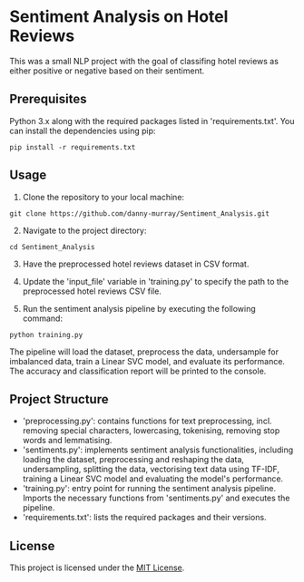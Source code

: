 # Sentiment Analysis on Hotel Reviews

This was a small NLP project with the goal of classifing hotel reviews as either positive or negative based on their sentiment.

## Prerequisites

Python 3.x along with the required packages listed in 'requirements.txt'. You can install the dependencies using pip:

```shell
pip install -r requirements.txt
```

## Usage

1. Clone the repository to your local machine:
```shell
git clone https://github.com/danny-murray/Sentiment_Analysis.git
```

2. Navigate to the project directory:
```shell
cd Sentiment_Analysis
```

3. Have the preprocessed hotel reviews dataset in CSV format.

4. Update the 'input_file' variable in 'training.py' to specify the path to the preprocessed hotel reviews CSV file.

5. Run the sentiment analysis pipeline by executing the following command:
```shell
python training.py
```

The pipeline will load the dataset, preprocess the data, undersample for imbalanced data, train a Linear SVC model, and evaluate its performance. The accuracy and classification report will be printed to the console.

## Project Structure

- 'preprocessing.py': contains functions for text preprocessing, incl. removing special characters, lowercasing, tokenising, removing stop words and lemmatising.
- 'sentiments.py': implements sentiment analysis functionalities, including loading the dataset, preprocessing and reshaping the data, undersampling, splitting the data, vectorising text data using TF-IDF, training a Linear SVC model and evaluating the model's performance.
- 'training.py': entry point for running the sentiment analysis pipeline. Imports the necessary functions from 'sentiments.py' and executes the pipeline.
- 'requirements.txt': lists the required packages and their versions.

## License

This project is licensed under the [MIT License](LICENSE).
